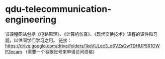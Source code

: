 # qdu-telecommunication-engineering


该课程网站包括《电路原理》、《计算机仿真》、《现代交换技术》课程的课件和习题，以供同学们学习之用。
链接：https://drive.google.com/drive/folders/1keVULec3_o6VZsGwTDHUP5R1OWP3ecam （需要一个谷歌账号来申请访问资格）
